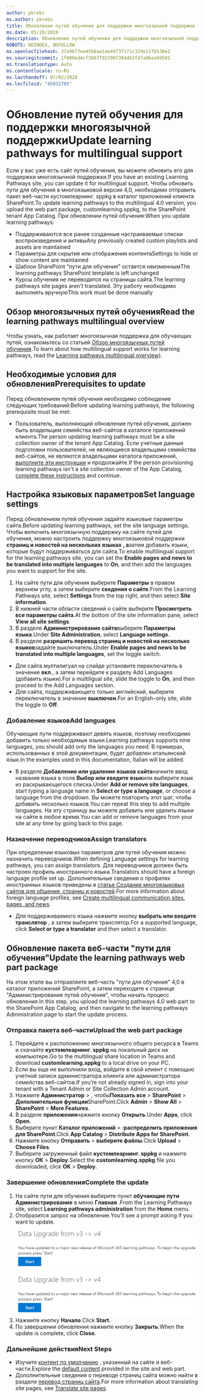 ```yaml
---
author: pkrebs
ms.author: pkrebs
title: Обновление путей обучения для поддержки многоязычной поддержки
ms.date: 05/20/2019
description: Обновление путей обучения для поддержки многоязычной поддержки
ROBOTS: NOINDEX, NOFOLLOW
ms.openlocfilehash: 37a9b77ee45b8ae1ae4973f171c32de11fb530e1
ms.sourcegitcommit: 1f080ed4cf3687f922907304db3fd7a06aa9d501
ms.translationtype: Auto
ms.contentlocale: ru-RU
ms.lasthandoff: 07/02/2020
ms.locfileid: "45031705"
---
```

# <a name="update-learning-pathways-for-multilingual-support"></a><span data-ttu-id="2d49b-103">Обновление путей обучения для поддержки многоязычной поддержки</span><span class="sxs-lookup"><span data-stu-id="2d49b-103">Update learning pathways for multilingual support</span></span>
<span data-ttu-id="2d49b-104">Если у вас уже есть сайт путей обучения, вы можете обновить его для поддержки многоязычной поддержки.</span><span class="sxs-lookup"><span data-stu-id="2d49b-104">If you have an existing Learning Pathways site, you can update it for multilingual support.</span></span> <span data-ttu-id="2d49b-105">Чтобы обновить пути для обучения в многоязыковой версии 4,0, необходимо отправить пакет веб-части кустомлеарнинг. sppkg в каталог приложений клиента SharePoint.</span><span class="sxs-lookup"><span data-stu-id="2d49b-105">To update learning pathways to the multilingual 4.0 version, you upload the web part package, customlearning.sppkg, to the SharePoint tenant App Catalog.</span></span> <span data-ttu-id="2d49b-106">При обновлении путей обучения:</span><span class="sxs-lookup"><span data-stu-id="2d49b-106">When you update learning pathways:</span></span>  

- <span data-ttu-id="2d49b-107">Поддерживаются все ранее созданные настраиваемые списки воспроизведения и активы</span><span class="sxs-lookup"><span data-stu-id="2d49b-107">Any previously created custom playlists and assets are maintained</span></span>
- <span data-ttu-id="2d49b-108">Параметры для скрытия или отображения контента</span><span class="sxs-lookup"><span data-stu-id="2d49b-108">Settings to hide or show content are maintained</span></span>
- <span data-ttu-id="2d49b-109">Шаблон SharePoint "пути для обучения" остается неизменным</span><span class="sxs-lookup"><span data-stu-id="2d49b-109">The learning pathways SharePoint template is left unchanged</span></span>
- <span data-ttu-id="2d49b-110">Курсы обучения не переводятся на страницы сайта.</span><span class="sxs-lookup"><span data-stu-id="2d49b-110">The learning pathways site pages aren't translated.</span></span> <span data-ttu-id="2d49b-111">Эту работу необходимо выполнять вручную</span><span class="sxs-lookup"><span data-stu-id="2d49b-111">This work must be done manually</span></span>

## <a name="read-the-learning-pathways-multilingual-overview"></a><span data-ttu-id="2d49b-112">Обзор многоязычных путей обучения</span><span class="sxs-lookup"><span data-stu-id="2d49b-112">Read the learning pathways multilingual overview</span></span>
<span data-ttu-id="2d49b-113">Чтобы узнать, как работает многоязычная поддержка для обучающих путей, ознакомьтесь со статьей [Обзор многоязычных путей обучения](custom_overview_ml.md).</span><span class="sxs-lookup"><span data-stu-id="2d49b-113">To learn about how multilingual support works for learning pathways, read the [Learning pathways multilingual overview](custom_overview_ml.md)).</span></span> 

## <a name="prerequisites-to-update"></a><span data-ttu-id="2d49b-114">Необходимые условия для обновления</span><span class="sxs-lookup"><span data-stu-id="2d49b-114">Prerequisites to update</span></span>
<span data-ttu-id="2d49b-115">Перед обновлением путей обучения необходимо соблюдение следующих требований:</span><span class="sxs-lookup"><span data-stu-id="2d49b-115">Before updating learning pathways, the following prerequisite must be met:</span></span>
- <span data-ttu-id="2d49b-116">Пользователь, выполняющий обновление путей обучения, должен быть владельцем семейства веб-сайтов в каталоге приложений клиента.</span><span class="sxs-lookup"><span data-stu-id="2d49b-116">The person updating learning pathways must be a site collection owner of the tenant App Catalog.</span></span> <span data-ttu-id="2d49b-117">Если учетные данные подготовки пользователей, не являющиеся владельцами семейства веб-сайтов, не являются владельцами каталога приложений, [выполните эти инструкции](addappadmin.md) и продолжайте.</span><span class="sxs-lookup"><span data-stu-id="2d49b-117">If the person provisioning learning pathways isn't a site collection owner of the App Catalog, [complete these instructions](addappadmin.md) and continue.</span></span> 

## <a name="set-language-settings"></a><span data-ttu-id="2d49b-118">Настройка языковых параметров</span><span class="sxs-lookup"><span data-stu-id="2d49b-118">Set language settings</span></span> 
<span data-ttu-id="2d49b-119">Перед обновлением путей обучения задайте языковые параметры сайта.</span><span class="sxs-lookup"><span data-stu-id="2d49b-119">Before updating learning pathways, set the site language settings.</span></span> <span data-ttu-id="2d49b-120">Чтобы включить многоязычную поддержку на сайте путей для обучения, можно настроить поддержку многоязыковой поддержки **страниц и новостей на нескольких языках** **, а**затем добавить языки, которые будут поддерживаться для сайта.</span><span class="sxs-lookup"><span data-stu-id="2d49b-120">To enable multilingual support for the learning pathways site, you can set the **Enable pages and news to be translated into multiple languages** to **On**, and then add the languages you want to support for the site.</span></span>
1.  <span data-ttu-id="2d49b-121">На сайте пути для обучения выберите **Параметры** в правом верхнем углу, а затем выберите **сведения о сайте**.</span><span class="sxs-lookup"><span data-stu-id="2d49b-121">From the Learning Pathways site, select **Settings** from the top right, and then select **Site information**.</span></span>
2.  <span data-ttu-id="2d49b-122">В нижней части области сведений о сайте выберите **Просмотреть все параметры сайта**.</span><span class="sxs-lookup"><span data-stu-id="2d49b-122">At the bottom of the site information pane, select **View all site settings**.</span></span>
3.  <span data-ttu-id="2d49b-123">В разделе **Администрирование сайта**выберите **Параметры языка**.</span><span class="sxs-lookup"><span data-stu-id="2d49b-123">Under **Site Administration**, select **Language settings**.</span></span>
4.  <span data-ttu-id="2d49b-124">В разделе **разрешить перевод страниц и новостей на несколько языков**задайте выключатель.</span><span class="sxs-lookup"><span data-stu-id="2d49b-124">Under **Enable pages and news to be translated into multiple languages**, set the toggle switch.</span></span> 
- <span data-ttu-id="2d49b-125">Для сайта мултилигуал на слайде установите переключатель в значение **вкл**., а затем перейдите к разделу Add Languages (добавить языки).</span><span class="sxs-lookup"><span data-stu-id="2d49b-125">For a multiligual site, slide the toggle to **On**, and then proceed to the Add Languages section.</span></span> 
- <span data-ttu-id="2d49b-126">Для сайта, поддерживающего только английский, выберите переключатель в значение **выключен**.</span><span class="sxs-lookup"><span data-stu-id="2d49b-126">For an English-only site, slide the toggle to **Off**.</span></span>

### <a name="add-languages"></a><span data-ttu-id="2d49b-127">Добавление языков</span><span class="sxs-lookup"><span data-stu-id="2d49b-127">Add languages</span></span>
<span data-ttu-id="2d49b-128">Обучающие пути поддерживают девять языков, поэтому необходимо добавить только необходимые языки.</span><span class="sxs-lookup"><span data-stu-id="2d49b-128">Learning pathways supports nine languages, you should add only the languages you need.</span></span> <span data-ttu-id="2d49b-129">В примерах, использованных в этой документации, будет добавлен итальянский язык.</span><span class="sxs-lookup"><span data-stu-id="2d49b-129">In the examples used in this documentation, Italian will be added.</span></span> 
- <span data-ttu-id="2d49b-130">В разделе **Добавление или удаление языков сайта**начните ввод названия языка в поле **Выбор или введите язык**или выберите язык из раскрывающегося списка.</span><span class="sxs-lookup"><span data-stu-id="2d49b-130">Under **Add or remove site languages**, start typing a language name in **Select or type a language**, or choose a language from the dropdown.</span></span> <span data-ttu-id="2d49b-131">Вы можете повторить этот шаг, чтобы добавить несколько языков.</span><span class="sxs-lookup"><span data-stu-id="2d49b-131">You can repeat this step to add multiple languages.</span></span> <span data-ttu-id="2d49b-132">На эту страницу вы можете добавить или удалить языки на сайте в любое время.</span><span class="sxs-lookup"><span data-stu-id="2d49b-132">You can add or remove languages from your site at any time by going back to this page.</span></span>
 
### <a name="assign-translators"></a><span data-ttu-id="2d49b-133">Назначение переводчиков</span><span class="sxs-lookup"><span data-stu-id="2d49b-133">Assign translators</span></span>
<span data-ttu-id="2d49b-134">При определении языковых параметров для путей обучения можно назначить переводчиков.</span><span class="sxs-lookup"><span data-stu-id="2d49b-134">When defining Language settings for learning pathways, you can assign translators.</span></span> <span data-ttu-id="2d49b-135">Для переводчиков должен быть настроен профиль иностранного языка.</span><span class="sxs-lookup"><span data-stu-id="2d49b-135">Translators should have a foreign language profile set up.</span></span> <span data-ttu-id="2d49b-136">Дополнительные сведения о профилях иностранных языков приведены в [статье Создание многоязыковых сайтов для общения, страниц и новостей](https://support.office.com/article/2bb7d610-5453-41c6-a0e8-6f40b3ed750c).</span><span class="sxs-lookup"><span data-stu-id="2d49b-136">For more information about foreign language profiles, see [Create multilingual communication sites, pages, and news](https://support.office.com/article/2bb7d610-5453-41c6-a0e8-6f40b3ed750c).</span></span>  
- <span data-ttu-id="2d49b-137">Для поддерживаемого языка нажмите кнопку **выбрать или введите транслятор** , а затем выберите транслятор.</span><span class="sxs-lookup"><span data-stu-id="2d49b-137">For a supported language, click **Select or type a translator** and then select a translator.</span></span> 

## <a name="update-the-learning-pathways-web-part-package"></a><span data-ttu-id="2d49b-138">Обновление пакета веб-части "пути для обучения"</span><span class="sxs-lookup"><span data-stu-id="2d49b-138">Update the learning pathways web part package</span></span>
<span data-ttu-id="2d49b-139">На этом этапе вы отправляете веб-часть "пути для обучения" 4,0 в каталог приложений SharePoint, а затем переходите к странице "Администрирование путей обучения", чтобы начать процесс обновления.</span><span class="sxs-lookup"><span data-stu-id="2d49b-139">In this step, you upload the learning pathways 4.0 web part to the SharePoint App Catalog, and then navigate to the learning pathways Administration page to start the update process.</span></span>

### <a name="upload-the-web-part-package"></a><span data-ttu-id="2d49b-140">Отправка пакета веб-части</span><span class="sxs-lookup"><span data-stu-id="2d49b-140">Upload the web part package</span></span>
1.  <span data-ttu-id="2d49b-141">Перейдите к расположению многоязычного общего ресурса в Teams и скачайте **кустомлеарнинг. sppkg** на локальный диск на компьютере.</span><span class="sxs-lookup"><span data-stu-id="2d49b-141">Go to the multilingual share location in Teams and download **customlearning.sppkg** to a local drive on your PC.</span></span> 
2.  <span data-ttu-id="2d49b-142">Если вы еще не выполнили вход, войдите в свой клиент с помощью учетной записи администратора клиента или администратора семейства веб-сайтов.</span><span class="sxs-lookup"><span data-stu-id="2d49b-142">If you’re not already signed in, sign into your tenant with a Tenant Admin or Site Collection Admin account.</span></span> 
3.  <span data-ttu-id="2d49b-143">Нажмите **Администратор**  >  , чтобы**Показать все**  >  **SharePoint**  >  **Дополнительные функции**SharePoint.</span><span class="sxs-lookup"><span data-stu-id="2d49b-143">Click **Admin** > **Show All** > **SharePoint** > **More Features**.</span></span> 
4.  <span data-ttu-id="2d49b-144">В разделе **приложения**нажмите кнопку **Открыть**.</span><span class="sxs-lookup"><span data-stu-id="2d49b-144">Under **Apps**, click **Open**.</span></span> 
5.  <span data-ttu-id="2d49b-145">Выберите пункт **Каталог приложений**  >  :**распределить приложения для SharePoint**.</span><span class="sxs-lookup"><span data-stu-id="2d49b-145">Click **App Catalog** > **Distribute Apps for SharePoint**.</span></span> 
6.  <span data-ttu-id="2d49b-146">Нажмите кнопку **Отправить**  >  **выберите файлы**.</span><span class="sxs-lookup"><span data-stu-id="2d49b-146">Click **Upload** > **Choose Files**.</span></span> 
7.  <span data-ttu-id="2d49b-147">Выберите загруженный файл **кустомлеарнинг. sppkg** и нажмите кнопку **ОК**  >  **Deploy**.</span><span class="sxs-lookup"><span data-stu-id="2d49b-147">Select the **customlearning.sppkg** file you downloaded, click **OK** > **Deploy**.</span></span> 

### <a name="complete-the-update"></a><span data-ttu-id="2d49b-148">Завершение обновления</span><span class="sxs-lookup"><span data-stu-id="2d49b-148">Complete the update</span></span>
1.  <span data-ttu-id="2d49b-149">На сайте пути для обучения выберите пункт **обучающие пути Администрирование** в меню **Главная** .</span><span class="sxs-lookup"><span data-stu-id="2d49b-149">From the Learning Pathways site, select **Learning pathways administration** from the **Home** menu.</span></span> 
2.  <span data-ttu-id="2d49b-150">Отобразится запрос на обновление.</span><span class="sxs-lookup"><span data-stu-id="2d49b-150">You’ll see a prompt asking if you want to update.</span></span> 
<span data-ttu-id="2d49b-151">![custom_update_adminprompt_ml.png](media/custom_update_adminprompt_ml.png)</span><span class="sxs-lookup"><span data-stu-id="2d49b-151">![custom_update_adminprompt_ml.png](media/custom_update_adminprompt_ml.png)</span></span>
3.  <span data-ttu-id="2d49b-152">Нажмите кнопку **Начало**.</span><span class="sxs-lookup"><span data-stu-id="2d49b-152">Click **Start**.</span></span> 
4. <span data-ttu-id="2d49b-153">По завершении обновления нажмите кнопку **Закрыть**.</span><span class="sxs-lookup"><span data-stu-id="2d49b-153">When the update is complete, click **Close**.</span></span> 

### <a name="next-steps"></a><span data-ttu-id="2d49b-154">Дальнейшие действия</span><span class="sxs-lookup"><span data-stu-id="2d49b-154">Next Steps</span></span>
- <span data-ttu-id="2d49b-155">Изучите [контент по умолчанию](custom_exploresite.md) , указанный на сайте и веб-части.</span><span class="sxs-lookup"><span data-stu-id="2d49b-155">Explore the [default content](custom_exploresite.md) provided in the site and web part.</span></span>
- <span data-ttu-id="2d49b-156">Дополнительные сведения о переводе страниц сайта можно найти в разделе [перевод страниц сайта](custom_translate_page_ml.md).</span><span class="sxs-lookup"><span data-stu-id="2d49b-156">For more information about translating site pages, see [Translate site pages](custom_translate_page_ml.md).</span></span> 

